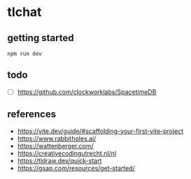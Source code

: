 # tlchat

## getting started

```
npm run dev
```

## todo

- [ ] https://github.com/clockworklabs/SpacetimeDB

## references
* https://vite.dev/guide/#scaffolding-your-first-vite-project
* https://www.rabbitholes.ai/
* https://wattenberger.com/
* https://creativecodingutrecht.nl/nl
* https://tldraw.dev/quick-start
* https://gsap.com/resources/get-started/
